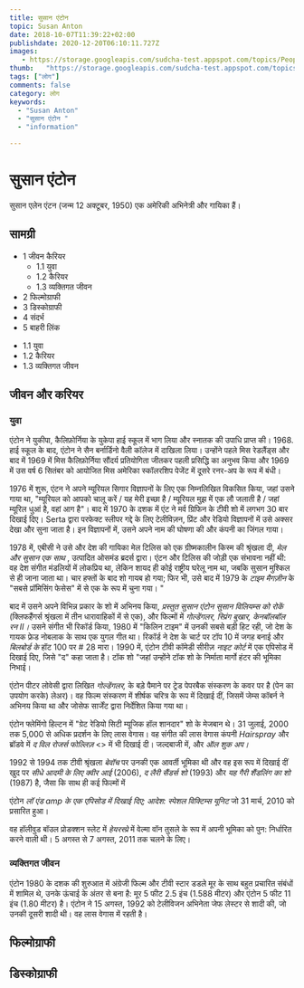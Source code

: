 ```yaml
---
title: सुसान एंटोन 
topic: Susan Anton
date: 2018-10-07T11:39:22+02:00
publishdate: 2020-12-20T06:10:11.727Z
images: 
   - https://storage.googleapis.com/sudcha-test.appspot.com/topics/People/susan_anton/1.jpeg
thumb:   "https://storage.googleapis.com/sudcha-test.appspot.com/topics/People/susan_anton/thumb.jpeg"
tags: ["लोग"]
comments: false
category: लोग
keywords: 
  - "Susan Anton"
  - "सुसान एंटोन "
  - "information"

---
```

<h1> सुसान एंटोन </h1> <p> सुसान एलेन एंटन (जन्म 12 अक्टूबर, 1950) एक अमेरिकी अभिनेत्री और गायिका हैं। </p> <h2> सामग्री </h2> <ul> <li> 1 जीवन कैरियर <ul> <li> 1.1 युवा </li> <li> 1.2 कैरियर </li> <li> 1.3 व्यक्तिगत जीवन </li> </ul> </li> <li> 2 फिल्मोग्राफी </li> <li> 3 डिस्कोग्राफी </li> <li> 4 संदर्भ </li> <li> 5 बाहरी लिंक </li> </ul> <ul> <li> 1.1 युवा </li> <li> 1.2 कैरियर </li> <li> 1.3 व्यक्तिगत जीवन </li> </ul> <h2> जीवन और करियर </h2> <h3> युवा </h3> <p> एंटोन ने युकीपा, कैलिफ़ोर्निया के युकेपा हाई स्कूल में भाग लिया और स्नातक की उपाधि प्राप्त की। 1968. हाई स्कूल के बाद, एंटोन ने सैन बर्नार्डिनो वैली कॉलेज में दाखिला लिया। उन्होंने पहले मिस रेडलैंड्स और बाद में 1969 में मिस कैलिफ़ोर्निया सौंदर्य प्रतियोगिता जीतकर पहली प्रसिद्धि का अनुभव किया और 1969 में उस वर्ष 6 सितंबर को आयोजित मिस अमेरिका स्कॉलरशिप पेजेंट में दूसरे रनर-अप के रूप में बंधी। </p> <h3: Career </h3 > <p> 1976 में शुरू, एंटन ने अपने म्यूरियल सिगार विज्ञापनों के लिए एक निम्नलिखित विकसित किया, जहां उसने गाया था, "म्यूरियल को आपको चालू करें / यह मेरी इच्छा है / म्यूरियल मुझ में एक लौ जलाती है / जहां म्यूरिल धुआं है, वहां आग है"। बाद में 1970 के दशक में एंट ने मर्व ग्रिफिन के टीवी शो में लगभग 30 बार दिखाई दिए। Serta द्वारा परफेक्ट स्लीपर गद्दे के लिए टेलीविज़न, प्रिंट और रेडियो विज्ञापनों में उसे अक्सर देखा और सुना जाता है। इन विज्ञापनों में, उसने अपने नाम की घोषणा की और कंपनी का जिंगल गाया। </p> <p> 1978 में, एबीसी ने उसे और देश की गायिका मेल टिलिस को एक ग्रीष्मकालीन किस्म की श्रृंखला दी, <i> मेल और सुसान एक साथ </i>, उत्पादित ओसमंड ब्रदर्स द्वारा। एंटन और टिलिस की जोड़ी एक संभावना नहीं थी: वह देश संगीत मंडलियों में लोकप्रिय था, लेकिन शायद ही कोई राष्ट्रीय घरेलू नाम था, जबकि सुसान मुश्किल से ही जाना जाता था। चार हफ्तों के बाद शो गायब हो गया; फिर भी, उसे बाद में 1979 के <i> टाइम मैगज़ीन </i> के "सबसे प्रॉमिसिंग फेसेस" में से एक के रूप में चुना गया। "</p> <p> बाद में उसने अपने विभिन्न प्रकार के शो में अभिनय किया, <i> प्रस्तुत सुसान एंटोन </i> <i> सुसान विलियम्स को रोकें </i> (क्लिफहैंगर्स श्रृंखला में तीन धारावाहिकों में से एक), और फिल्मों में <i> गोल्डेंगलर, </i> <i> स्प्रिंग बुखार, </i> <i> केनबॉलबॉल रन II। </i> उसने संगीत भी रिकॉर्ड किया, 1980 में "किलिन टाइम" में उनकी सबसे बड़ी हिट रही, जो देश के गायक फ्रेड नोबलाक के साथ एक युगल गीत था। रिकॉर्ड ने देश के चार्ट पर टॉप 10 में जगह बनाई और <i> बिलबोर्ड के </i> हॉट 100 पर # 28 मारा। 1990 में, एंटोन टीवी कॉमेडी सीरीज़ <i> नाइट कोर्ट </i> में एक एपिसोड में दिखाई दिए, जिसे "द" कहा जाता है। टॉक शो "जहां उन्होंने टॉक शो के निर्माता मार्गो हंटर की भूमिका निभाई। </p> <p> एंटोन पीटर लोवेसी द्वारा लिखित <i> गोल्डेंगलर, </i> के बड़े पैमाने पर ट्रेड पेपरबैक संस्करण के कवर पर है (पेन का उपयोग करके) लेअर)। वह फिल्म संस्करण में शीर्षक चरित्र के रूप में दिखाई दीं, जिसमें जेम्स कॉबर्न ने अभिनय किया था और जोसेफ सार्जेंट द्वारा निर्देशित किया गया था। </p> <p> एंटोन फ्लेमिंगो हिल्टन में "ग्रेट रेडियो सिटी म्यूजिक हॉल शानदार" शो के मेजबान थे। 31 जुलाई, 2000 तक 5,000 से अधिक प्रदर्शन के लिए लास वेगास। वह संगीत की लास वेगास कंपनी <i> Hairspray </i> और ब्रॉडवे में <i> द विल रोजर्स फोल्लिज़ </i> <> में भी दिखाई दी। जल्दबाजी में, </i> और <i> ऑल शुक अप। </i> </p> <p> 1992 से 1994 तक टीवी श्रृंखला <i> बेवॉच </i> पर उनकी एक आवर्ती भूमिका थी और वह इस रूप में दिखाई दीं खुद पर <i> सीधे आदमी के लिए क्वीर आई </i> (2006), <i> द लैरी सैंडर्स शो </i> (1993) और <i> यह गैरी शैंडलिंग का शो </i> (1987) है, जैसा कि साथ ही कई फिल्मों में </p> <p> एंटोन <i> लॉ एंड amp के एक एपिसोड में दिखाई दिए; आदेश: स्पेशल विक्टिम्स यूनिट </i> जो 31 मार्च, 2010 को प्रसारित हुआ। </p> <p> वह हॉलीवुड बॉउल प्रोडक्शन स्लेट में <i> हेयरस्प्रे </i> में वेल्मा वॉन तुसले के रूप में अपनी भूमिका को पुन: निर्धारित करने वाली थी। 5 अगस्त से 7 अगस्त, 2011 तक चलने के लिए। </p> <h3> व्यक्तिगत जीवन </h3> <p> एंटोन 1980 के दशक की शुरुआत में अंग्रेजी फिल्म और टीवी स्टार डडले मूर के साथ बहुत प्रचारित संबंधों में शामिल थे, उनके ऊंचाई के अंतर से बना है: मूर 5 फीट 2.5 इंच (1.588 मीटर) और एंटोन 5 फीट 11 इंच (1.80 मीटर) है। एंटोन ने 15 अगस्त, 1992 को टेलीविजन अभिनेता जेफ लेस्टर से शादी की, जो उनकी दूसरी शादी थी। वह लास वेगास में रहती है। </p> <h2> फिल्मोग्राफी </h2> <h2> डिस्कोग्राफी </h2> 